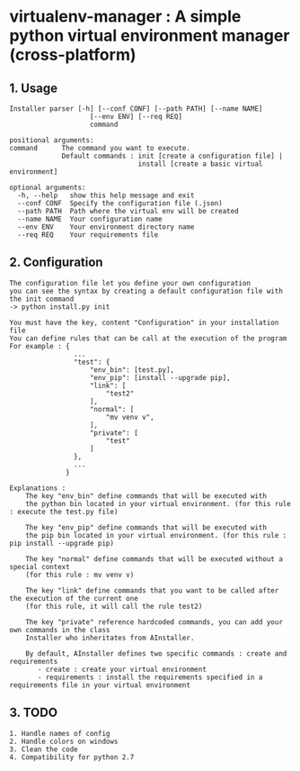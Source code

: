 # virtualenv-manager : A simple python virtual environment manager (cross-platform)

## 1. Usage

    Installer parser [-h] [--conf CONF] [--path PATH] [--name NAME]
                        [--env ENV] [--req REQ]
                        command
    
    positional arguments:
    command      The command you want to execute. 
                 Default commands : init [create a configuration file] |
                                    install [create a basic virtual environment]
    
    optional arguments:
      -h, --help   show this help message and exit
      --conf CONF  Specify the configuration file (.json)
      --path PATH  Path where the virtual env will be created
      --name NAME  Your configuration name
      --env ENV    Your environment directory name
      --req REQ    Your requirements file

## 2. Configuration

    The configuration file let you define your own configuration
    you can see the syntax by creating a default configuration file with the init command
    -> python install.py init
    
    You must have the key, content "Configuration" in your installation file
    You can define rules that can be call at the execution of the program
    For example : {
                    ...
                    "test": {
                        "env_bin": [test.py],
                        "env_pip": [install --upgrade pip],
                        "link": [
                            "test2"
                        ],
                        "normal": [
                            "mv venv v",
                        ],
                        "private": [
                            "test"
                        ]
                    },
                    ...
                  }
    
    Explanations :
        The key "env_bin" define commands that will be executed with 
        the python bin located in your virtual environment. (for this rule : execute the test.py file)
        
        The key "env_pip" define commands that will be executed with
        the pip bin located in your virtual environment. (for this rule : pip install --upgrade pip)
        
        The key "normal" define commands that will be executed without a special context
        (for this rule : mv venv v)
        
        The key "link" define commands that you want to be called after the execution of the current one
        (for this rule, it will call the rule test2)
        
        The key "private" reference hardcoded commands, you can add your own commands in the class
        Installer who inheritates from AInstaller.
        
        By default, AInstaller defines two specific commands : create and requirements
           - create : create your virtual environment
           - requirements : install the requirements specified in a requirements file in your virtual environment

## 3. TODO
    1. Handle names of config
    2. Handle colors on windows
    3. Clean the code
    4. Compatibility for python 2.7
